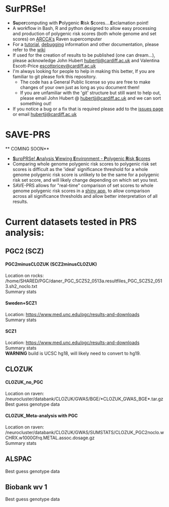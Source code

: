 # SurPRSe!

* **Su**pe**r**computing with **P**olygenic **R**isk **S**cores....**E**xclamation point!
* A workflow in Bash, R and python designed to allow easy processing and production of polygenic risk scores (both whole genome and set scores) on [ARCCA's](http://www.cardiff.ac.uk/advanced-research-computing) Raven supercomputer
* For a [tutorial](http://gitlab.psycm.cf.ac.uk/john/Schizophrenia_PRS_pipeline_scripts/wikis/example-prs-tutorial), [debugging](http://gitlab.psycm.cf.ac.uk/john/Schizophrenia_PRS_pipeline_scripts/wikis/debugging_long) information and other documentation, please refer to the [wiki](http://gitlab.psycm.cf.ac.uk/john/Schizophrenia_PRS_pipeline_scripts/wikis/home)
* If used for the creation of results to be published (one can dream...), please acknowledge  John Hubert <a href="mailto:hubertjj@cardiff.ac.uk">hubertjj@cardiff.ac.uk</a> and Valentina Escott-Price <a href="mailto:escottpricev@cardiff.ac.uk">escottpricev@cardiff.ac.uk</a>
* I'm always looking for people to help in making this better, If you are familiar to git please fork this repository. 
    * The code has a General Public license so you are free to make changes of your own just as long as you document them!
    * If you are unfamiliar with the 'git' structure but still want to help out, please email John Hubert @ <a href="mailto:hubertjj@cardiff.ac.uk">hubertjj@cardiff.ac.uk</a> and we can sort something out!
* If you notice a bug or a fix that is required please add to the [issues page](http://gitlab.psycm.cf.ac.uk/john/Schizophrenia_PRS_pipeline_scripts/issues) or email <a href="mailto:hubertjj@cardiff.ac.uk">hubertjj@cardiff.ac.uk</a>  
  

 
# SAVE-PRS

** COMING SOON**

* [**S**urpPRSe! **A**nalysis **V**iewing **E**nvironment - **P**olygenic **R**isk **S**cores](https://johnhubertjj.shinyapps.io/Viewing_PRS_two_files/)
* Comparing whole genome polygenic risk scores to polygenic risk set scores is difficult as the 'ideal' significance threshold for a whole genome polygenic risk score is unlikely to be the same for a polygenic risk set score, and will likely change depending on which set you test.
* SAVE-PRS allows for "real-time" comparison of set scores to whole genome polygenic risk scores in a [shiny app](https://shiny.rstudio.com/), to allow comparison across all significance thresholds and allow better interpretation of all results.

# Current datasets tested in PRS analysis:

PGC2 (SCZ)
-------------- 

#### PGC2minusCLOZUK (SCZ2minusCLOZUK)
Location on rocks: /home/SHARED/PGC/daner_PGC_SCZ52_0513a.resultfiles_PGC_SCZ52_0513.sh2_noclo.txt  
Summary stats

#### Sweden+SCZ1
Location: https://www.med.unc.edu/pgc/results-and-downloads  
Summary stats  

#### SCZ1
Location: https://www.med.unc.edu/pgc/results-and-downloads  
Summary stats  
**WARNING** build is UCSC hg18, will likely need to convert to hg19.


CLOZUK
---------------

#### CLOZUK_no_PGC
Location on raven: /neurocluster/databank/CLOZUK/GWAS/BGE/\*CLOZUK_GWAS_BGE\*.tar.gz  
Best guess genotype data

#### CLOZUK_Meta-analysis with PGC
Location on raven: /neurocluster/databank/CLOZUK/GWAS/SUMSTATS/CLOZUK_PGC2noclo.wCHRX.w1000Gfrq.METAL.assoc.dosage.gz  
Summary stats

ALSPAC
---------------
Best guess genotype data

Biobank wv 1
---------------
Best guess genotype data

